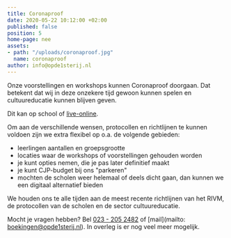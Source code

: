 ```yaml
---
title: Coronaproof
date: 2020-05-22 10:12:00 +02:00
published: false
position: 5
home-page: nee
assets:
- path: "/uploads/coronaproof.jpg"
  name: coronaproof
author: info@opde1sterij.nl
---
```


Onze voorstellingen en workshops kunnen Coronaproof doorgaan. Dat betekent dat wij in deze onzekere tijd gewoon kunnen spelen en cultuureducatie kunnen blijven geven.

Dit kan op school of [live-online](https://www.opde1sterij.nl/opde1sterij/online-aanbod/).

Om aan de verschillende wensen, protocollen en richtlijnen te kunnen voldoen zijn we extra flexibel op o.a. de volgende gebieden:

* leerlingen aantallen en groepsgrootte
* locaties waar de workshops of voorstellingen gehouden worden
* je kunt opties nemen, die je pas later definitief maakt
* je kunt CJP-budget bij ons "parkeren"
* mochten de scholen weer helemaal of deels dicht gaan, dan kunnen we een digitaal alternatief bieden

We houden ons te alle tijden aan de meest recente richtlijnen van het RIVM, de protocollen van de scholen en de sector cultuureducatie.

Mocht je vragen hebben? Bel <a href="tel:+31232052482" title="Bel Op de eerste rij">023 - 205 2482</a> of [mail](mailto: boekingen@opde1sterij.nl). In overleg is er nog veel meer mogelijk.
